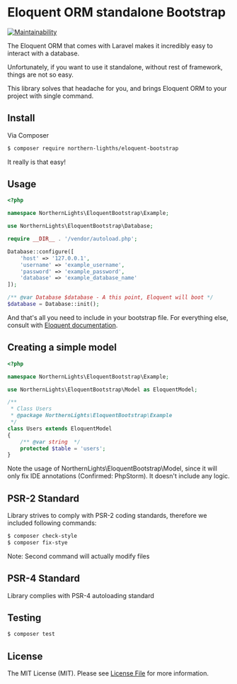 Eloquent ORM standalone Bootstrap
=======================
[![Maintainability](https://api.codeclimate.com/v1/badges/8ee6bde7b6ed450b5029/maintainability)](https://codeclimate.com/github/N0rthernL1ghts/eloquent-bootstrap/maintainability)


The Eloquent ORM that comes with Laravel makes it incredibly easy to interact with a database.

Unfortunately, if you want to use it standalone, without rest of framework, things are not so easy.

This library solves that headache for you, and brings Eloquent ORM to your project with single command.

## Install

Via Composer

``` bash
$ composer require northern-lighths/eloquent-bootstrap
```
It really is that easy!

## Usage

``` php
<?php

namespace NorthernLights\EloquentBootstrap\Example;

use NorthernLights\EloquentBootstrap\Database;

require __DIR__ . '/vendor/autoload.php';

Database::configure([
    'host' => '127.0.0.1',
    'username' => 'example_username',
    'password' => 'example_password',
    'database' => 'example_database_name'
]);

/** @var Database $database - A this point, Eloquent will boot */
$database = Database::init();
```
And that's all you need to include in your bootstrap file.
For everything else, consult with [Eloquent documentation](https://laravel.com/docs/5.6/eloquent).

## Creating a simple model
``` php
<?php

namespace NorthernLights\EloquentBootstrap\Example;

use NorthernLights\EloquentBootstrap\Model as EloquentModel;

/**
 * Class Users
 * @package NorthernLights\EloquentBootstrap\Example
 */
class Users extends EloquentModel
{
    /** @var string  */
    protected $table = 'users';
}
```
Note the usage of NorthernLights\EloquentBootstrap\Model, since it will only fix IDE annotations (Confirmed: PhpStorm). It doesn't include any logic.

## PSR-2 Standard
Library strives to comply with PSR-2 coding standards, therefore we included following commands:
``` bash
$ composer check-style
$ composer fix-stye
```
Note: Second command will actually modify files

## PSR-4 Standard
Library complies with PSR-4 autoloading standard

## Testing

``` bash
$ composer test
```

## License

The MIT License (MIT). Please see [License File](LICENSE.md) for more information.


